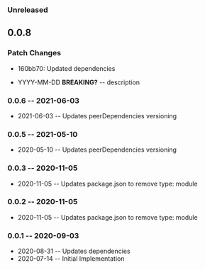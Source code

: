 ### Unreleased

## 0.0.8

### Patch Changes

- 160bb70: Updated dependencies

- YYYY-MM-DD **BREAKING?** -- description

### 0.0.6 -- 2021-06-03

- 2021-06-03 -- Updates peerDependencies versioning

### 0.0.5 -- 2021-05-10

- 2020-05-10 -- Updates peerDependencies versioning

### 0.0.3 -- 2020-11-05

- 2020-11-05 -- Updates package.json to remove type: module

### 0.0.2 -- 2020-11-05

- 2020-11-05 -- Updates package.json to remove type: module

### 0.0.1 -- 2020-09-03

- 2020-08-31 -- Updates dependencies
- 2020-07-14 -- Initial Implementation
